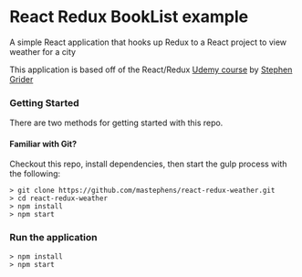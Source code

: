 # React Redux BookList example

A simple React application that hooks up Redux to a React project to view weather for a city

This application is based off of the React/Redux [Udemy course](https://www.udemy.com/react-redux/) by [Stephen Grider](https://github.com/StephenGrider)

### Getting Started

There are two methods for getting started with this repo.

#### Familiar with Git?
Checkout this repo, install dependencies, then start the gulp process with the following:

```
> git clone https://github.com/mastephens/react-redux-weather.git
> cd react-redux-weather
> npm install
> npm start
```

### Run the application
```
> npm install
> npm start
```